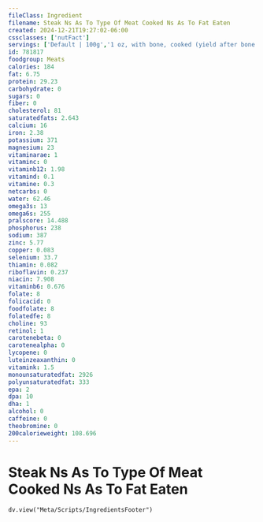 ```yaml
---
fileClass: Ingredient
filename: Steak Ns As To Type Of Meat Cooked Ns As To Fat Eaten
created: 2024-12-21T19:27:02-06:00
cssclasses: ['nutFact']
servings: ['Default | 100g','1 oz, with bone, cooked (yield after bone removed) | 23','1 oz, with bone, raw (yield after cooking, bone removed) | 17','1 oz, boneless, cooked | 28','1 oz, boneless, raw (yield after cooking) | 22','1 cubic inch, boneless, cooked | 17','1 cup, cooked, diced | 134','1 cubic inch, with bone, cooked (yield after bone removed) | 15']
id: 781817
foodgroup: Meats
calories: 184
fat: 6.75
protein: 29.23
carbohydrate: 0
sugars: 0
fiber: 0
cholesterol: 81
saturatedfats: 2.643
calcium: 16
iron: 2.38
potassium: 371
magnesium: 23
vitaminarae: 1
vitaminc: 0
vitaminb12: 1.98
vitamind: 0.1
vitamine: 0.3
netcarbs: 0
water: 62.46
omega3s: 13
omega6s: 255
pralscore: 14.488
phosphorus: 238
sodium: 387
zinc: 5.77
copper: 0.083
selenium: 33.7
thiamin: 0.082
riboflavin: 0.237
niacin: 7.908
vitaminb6: 0.676
folate: 8
folicacid: 0
foodfolate: 8
folatedfe: 8
choline: 93
retinol: 1
carotenebeta: 0
carotenealpha: 0
lycopene: 0
luteinzeaxanthin: 0
vitamink: 1.5
monounsaturatedfat: 2926
polyunsaturatedfat: 333
epa: 2
dpa: 10
dha: 1
alcohol: 0
caffeine: 0
theobromine: 0
200calorieweight: 108.696
---
```


# Steak Ns As To Type Of Meat Cooked Ns As To Fat Eaten

```dataviewjs
dv.view("Meta/Scripts/IngredientsFooter")
```